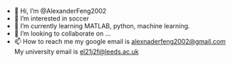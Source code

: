 - 👋 Hi, I’m @AlexanderFeng2002
- 👀 I’m interested in soccer
- 🌱 I’m currently learning MATLAB, python, machine learning.
- 💞️ I’m looking to collaborate on ...
- 📫 How to reach me my google email is alexnaderfeng2002@gmail.com   My university email is el21j2f@leeds.ac.uk

<!---
AlexanderFeng2002/AlexanderFeng2002 is a ✨ special ✨ repository because its `README.md` (this file) appears on your GitHub profile.
You can click the Preview link to take a look at your changes.
--->
